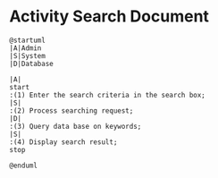 # Activity Search Document

```plantuml
@startuml
|A|Admin
|S|System
|D|Database

|A|
start
:(1) Enter the search criteria in the search box;
|S|
:(2) Process searching request;
|D|
:(3) Query data base on keywords;
|S|
:(4) Display search result;
stop

@enduml
```

<!-- diagram id="activity-adjust-document-search-document" -->
